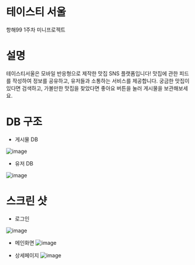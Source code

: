 # 테이스티 서울

항해99 1주차 미니프로젝트

# 설명
테이스티서울은 모바일 반응형으로 제작한 맛집 SNS 플랫폼입니다!
맛집에 관한 피드를 작성하여 정보를 공유하고, 유저들과 소통하는 서비스를 제공합니다.
궁금한 맛집이 있다면 검색하고, 가볼만한 맛집을 찾았다면 좋아요 버튼을 눌러 게시물을 보관해보세요.

# DB 구조

- 게시물 DB

![image](https://img1.daumcdn.net/thumb/R1280x0/?scode=mtistory2&fname=https%3A%2F%2Fblog.kakaocdn.net%2Fdn%2FXlzfA%2FbtrqAaDrvDU%2FKPPLGFrDcCwgsHlmYMtLSk%2Fimg.png)

- 유저 DB

![image](https://img1.daumcdn.net/thumb/R1280x0/?scode=mtistory2&fname=https%3A%2F%2Fblog.kakaocdn.net%2Fdn%2Fo5c8G%2FbtrqAdmtwNA%2FJ0lGROjHn7qY7tCK6zQZpk%2Fimg.png)

# 스크린 샷 

- 로그인

![image](https://img1.daumcdn.net/thumb/R1280x0/?scode=mtistory2&fname=https%3A%2F%2Fblog.kakaocdn.net%2Fdn%2F431jq%2FbtrqBGaycv4%2F3tV2nPnpWTYQqVgsoKgikK%2Fimg.png)

- 메인화면
![image](https://img1.daumcdn.net/thumb/R1280x0/?scode=mtistory2&fname=https%3A%2F%2Fblog.kakaocdn.net%2Fdn%2FyMyVV%2FbtrqzYQARpJ%2FkLsDmwqtdR7cgTu86hkBtk%2Fimg.png)

- 상세페이지
![image](https://img1.daumcdn.net/thumb/R1280x0/?scode=mtistory2&fname=https%3A%2F%2Fblog.kakaocdn.net%2Fdn%2Fb0P4wm%2FbtrqxSJTOTg%2FnU77LA5JzPfZs8UkFxBSo0%2Fimg.png)
